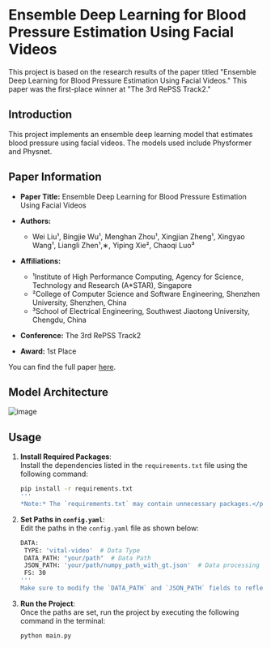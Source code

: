# Ensemble Deep Learning for Blood Pressure Estimation Using Facial Videos

This project is based on the research results of the paper titled "Ensemble Deep Learning for Blood Pressure Estimation Using Facial Videos." This paper was the first-place winner at "The 3rd RePSS Track2."

## Introduction

This project implements an ensemble deep learning model that estimates blood pressure using facial videos. The models used include Physformer and Physnet.

## Paper Information

- **Paper Title:** Ensemble Deep Learning for Blood Pressure Estimation Using Facial Videos
- **Authors:**
  - Wei Liu¹, Bingjie Wu¹, Menghan Zhou¹, Xingjian Zheng¹, Xingyao Wang¹, Liangli Zhen¹,∗, Yiping Xie², Chaoqi Luo³

- **Affiliations:**
  - ¹Institute of High Performance Computing, Agency for Science, Technology and Research (A*STAR), Singapore
  - ²College of Computer Science and Software Engineering, Shenzhen University, Shenzhen, China
  - ³School of Electrical Engineering, Southwest Jiaotong University, Chengdu, China

- **Conference:** The 3rd RePSS Track2
- **Award:** 1st Place

You can find the full paper [here](https://liangli-zhen.github.io/assets/pdf/RePPS_BP.pdf).

## Model Architecture
![image](https://github.com/user-attachments/assets/a011e1c3-7a4e-459d-bffa-3dc905df0a76)

## Usage

1. **Install Required Packages**:  
   Install the dependencies listed in the `requirements.txt` file using the following command:
   
   ```bash
   pip install -r requirements.txt
   '''
   *Note:* The `requirements.txt` may contain unnecessary packages.</p>

3. **Set Paths in `config.yaml`**:  
   Edit the paths in the `config.yaml` file as shown below:

   ```bash
   DATA:
    TYPE: 'vital-video'  # Data Type
    DATA_PATH: "your/path"  # Data Path
    JSON_PATH: 'your/path/numpy_path_with_gt.json'  # Data processing save path (including the JSON file name).
    FS: 30
   '''
   Make sure to modify the `DATA_PATH` and `JSON_PATH` fields to reflect the locations of your dataset and the JSON output file.

5. **Run the Project**:  
   Once the paths are set, run the project by executing the following command in the terminal:
   ```bash
   python main.py
